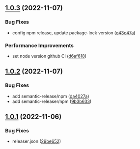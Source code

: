 ## [1.0.3](https://github.com/idetik/coretik/compare/v1.0.2...v1.0.3) (2022-11-07)


### Bug Fixes

* config npm release, update package-lock version ([e43c47a](https://github.com/idetik/coretik/commit/e43c47aa5eb581b90a750a98faac85bd83c19c31))


### Performance Improvements

* set node version github CI ([d6af618](https://github.com/idetik/coretik/commit/d6af6182134e2037d53ee0d2b3ffa0eb064afab7))

## [1.0.2](https://github.com/idetik/coretik/compare/v1.0.1...v1.0.2) (2022-11-07)


### Bug Fixes

* add semantic-release/npm ([da4027a](https://github.com/idetik/coretik/commit/da4027a642bb3dce8fc2eee1d3a7143988066514))
* add semantic-releaser/npm ([9b3b633](https://github.com/idetik/coretik/commit/9b3b633d275dbd19c7d0ebeb4a4f85e016670d60))

## [1.0.1](https://github.com/idetik/coretik/compare/v1.0.0...v1.0.1) (2022-11-06)


### Bug Fixes

* releaser.json ([29be652](https://github.com/idetik/coretik/commit/29be652346335f657f1ea521dd011fabf431eb99))
